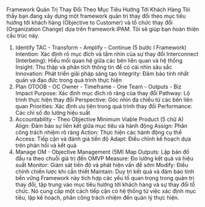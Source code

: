 Framework Quản Trị Thay Đổi Theo Mục Tiêu Hướng Tới Khách Hàng
Tôi thấy bạn đang xây dựng một framework quản trị thay đổi theo mục tiêu hướng tới khách hàng (Objective to Customer) và tổ chức thay đổi (Organization Change) dựa trên framework IPAM. Tôi sẽ giúp bạn hoàn thiện cấu trúc này.

1. Identify TAC - Transform - Amplify - Continue (5 bước I Framework)
Intention: Xác định rõ mục đích và tầm nhìn của sự thay đổi
Interconnect (Interbeing): Hiểu mối quan hệ giữa các bên liên quan và hệ thống
Insight: Thu thập và phân tích thông tin để có cái nhìn sâu sắc
Innovation: Phát triển giải pháp sáng tạo
Integrity: Đảm bảo tính nhất quán và đạo đức trong quá trình thực hiện
2. Plan OTOOB - OC Owner - Timeframe - One Team - Outputs - Biz Impact
Purpose: Xác định mục đích rõ ràng của thay đổi
Pathway: Lộ trình thực hiện thay đổi
Perspective: Góc nhìn đa chiều từ các bên liên quan
Priorities: Xác định ưu tiên trong quá trình thay đổi
Performance: Các chỉ số đo lường hiệu suất
3. Accountability - Theo Objective Minimum Viable Product (5 chữ A)
Align: Đảm bảo sự liên kết giữa mục tiêu và hành động
Assign: Phân công trách nhiệm rõ ràng
Action: Thực hiện các hành động cụ thể
Access: Tiếp cận và đánh giá tiến độ
Adapt: Điều chỉnh kế hoạch dựa trên phản hồi và kết quả
4. Manage OM - Objective Management (5M)
Map Outputs: Lập bản đồ đầu ra theo chuỗi giá trị đến OMVP
Measure: Đo lường kết quả và hiệu suất
Monitor: Giám sát tiến độ và phát hiện vấn đề sớm
Modify: Điều chỉnh chiến lược khi cần thiết
Maintain: Duy trì kết quả và đảm bảo tính bền vững
Framework này tích hợp các yếu tố quan trọng trong quản trị thay đổi, tập trung vào mục tiêu hướng tới khách hàng và sự thay đổi tổ chức. Nó cung cấp một cách tiếp cận có hệ thống từ việc xác định mục tiêu, lập kế hoạch, phân công trách nhiệm đến quản lý thực hiện.
